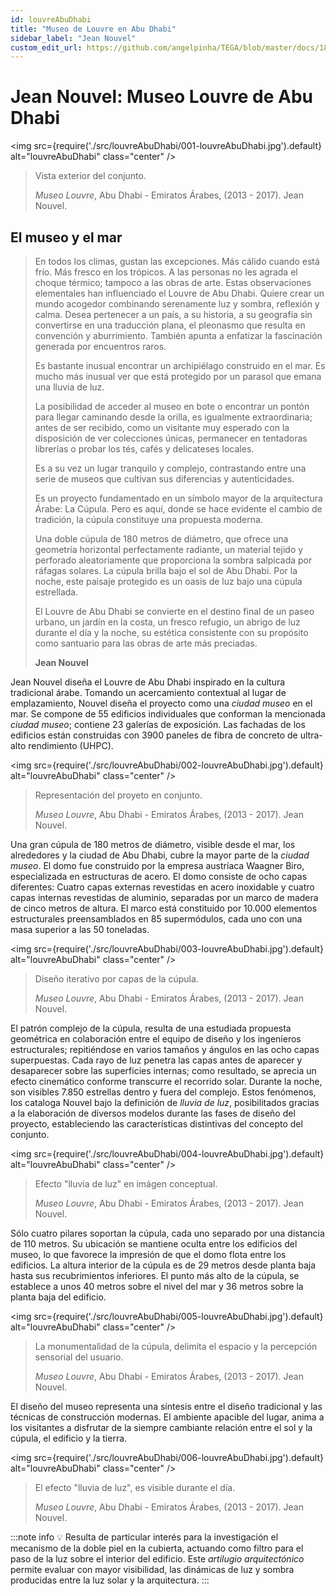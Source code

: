 ```yaml
---
id: louvreAbuDhabi
title: "Museo de Louvre en Abu Dhabi"
sidebar_label: "Jean Nouvel"
custom_edit_url: https://github.com/angelpinha/TEGA/blob/master/docs/18-louvreAbuDhabi.md
---
```


# Jean Nouvel: Museo Louvre de Abu Dhabi

<img src={require('./src/louvreAbuDhabi/001-louvreAbuDhabi.jpg').default} alt="louvreAbuDhabi" class="center" />

<!-- ![louvreAbuDhabi](./src/louvreAbuDhabi/001-louvreAbuDhabi.jpg) -->

> Vista exterior del conjunto.
>
> *Museo Louvre*,
> Abu Dhabi - Emiratos Árabes,
> (2013 - 2017).
> Jean Nouvel.

## El museo y el mar

> En todos los climas, gustan las excepciones. Más cálido cuando está frío. Más fresco en los trópicos. A las personas no les agrada el choque térmico; tampoco a las obras de arte. Estas observaciones elementales han influenciado el Louvre de Abu Dhabi. Quiere crear un mundo acogedor combinando serenamente luz y sombra, reflexión y calma. Desea pertenecer a un país, a su historia, a su geografía sin convertirse en una traducción plana, el pleonasmo que resulta en convención y aburrimiento. También apunta a enfatizar la fascinación generada por encuentros raros.
> 
> Es bastante inusual encontrar un archipiélago construido en el mar. Es mucho más inusual ver que está protegido por un parasol que emana una lluvia de luz.
> 
> La posibilidad de acceder al museo en bote o encontrar un pontón para llegar caminando desde la orilla, es igualmente extraordinaria; antes de ser recibido, como un visitante muy esperado con la disposición de ver colecciones únicas, permanecer en tentadoras librerías o probar los tés, cafés y delicateses locales.
> 
> Es a su vez un lugar tranquilo y complejo, contrastando entre una serie de museos que cultivan sus diferencias y autenticidades.
> 
> Es un proyecto fundamentado en un símbolo mayor de la arquitectura Árabe: La Cúpula. Pero es aquí, donde se hace evidente el cambio de tradición, la cúpula constituye una propuesta moderna.
> 
> Una doble cúpula de 180 metros de diámetro, que ofrece una geometría horizontal perfectamente radiante, un material tejido y perforado aleatoriamente que proporciona la sombra salpicada por ráfagas solares. La cúpula brilla bajo el sol de Abu Dhabi. Por la noche, este paisaje protegido es un oasis de luz bajo una cúpula estrellada.
> 
> El Louvre de Abu Dhabi se convierte en el destino final de un paseo urbano, un jardín en la costa, un fresco refugio, un abrigo de luz durante el día y la noche, su estética consistente con su propósito como santuario para las obras de arte más preciadas.
> 
> **Jean Nouvel**


Jean Nouvel diseña el Louvre de Abu Dhabi inspirado en la cultura tradicional árabe. Tomando un acercamiento contextual al lugar de emplazamiento, Nouvel diseña el proyecto como una *ciudad museo* en el mar. Se compone de 55 edificios individuales que conforman la mencionada *ciudad museo*; contiene 23 galerías de exposición. Las fachadas de los edificios están construidas con 3900 paneles de fibra de concreto de ultra-alto rendimiento (UHPC).

<img src={require('./src/louvreAbuDhabi/002-louvreAbuDhabi.jpg').default} alt="louvreAbuDhabi" class="center" />

<!-- ![louvreAbuDhabi](./src/louvreAbuDhabi/002-louvreAbuDhabi.jpg) -->

> Representación del proyeto en conjunto.
>
> *Museo Louvre*,
> Abu Dhabi - Emiratos Árabes,
> (2013 - 2017).
> Jean Nouvel.

Una gran cúpula de 180 metros de diámetro, visible desde el mar, los alrededores y la ciudad de Abu Dhabi, cubre la mayor parte de la *ciudad museo*. El domo fue construido por la empresa austríaca Waagner Biro, especializada en estructuras de acero. El domo consiste de ocho capas diferentes: Cuatro capas externas revestidas en acero inoxidable y cuatro capas internas revestidas de aluminio, separadas por un marco de madera de cinco metros de altura. El marco está constituido por 10.000 elementos estructurales preensamblados en 85 supermódulos, cada uno con una masa superior a las 50 toneladas.

<img src={require('./src/louvreAbuDhabi/003-louvreAbuDhabi.jpg').default} alt="louvreAbuDhabi" class="center" />

<!-- ![louvreAbuDhabi](./src/louvreAbuDhabi/003-louvreAbuDhabi.jpg) -->

> Diseño iterativo por capas de la cúpula.
>
> *Museo Louvre*,
> Abu Dhabi - Emiratos Árabes,
> (2013 - 2017).
> Jean Nouvel.

El patrón complejo de la cúpula, resulta de una estudiada propuesta geométrica  en colaboración entre el equipo de diseño y los ingenieros estructurales; repitiéndose en varios tamaños y ángulos en las ocho capas superpuestas. Cada rayo de luz penetra las capas antes de aparecer y desaparecer sobre las superficies internas; como resultado, se aprecia un efecto cinemático conforme transcurre el recorrido solar. Durante la noche, son visibles 7.850 estrellas dentro y fuera del complejo. Estos fenómenos, los cataloga Nouvel bajo la definición de *lluvia de luz*, posibilitados gracias a la elaboración de diversos modelos durante las fases de diseño del proyecto, estableciendo las características distintivas del concepto del conjunto.

<img src={require('./src/louvreAbuDhabi/004-louvreAbuDhabi.jpg').default} alt="louvreAbuDhabi" class="center" />

<!-- ![louvreAbuDhabi](./src/louvreAbuDhabi/004-louvreAbuDhabi.jpg) -->

> Efecto "lluvia de luz" en imágen conceptual.
>
> *Museo Louvre*,
> Abu Dhabi - Emiratos Árabes,
> (2013 - 2017).
> Jean Nouvel.

Sólo cuatro pilares soportan la cúpula, cada uno separado por una distancia de 110 metros. Su ubicación se mantiene oculta entre los edificios del museo, lo que favorece la impresión de que el domo flota entre los edificios. La altura interior de la cúpula es de 29 metros desde planta baja hasta sus recubrimientos inferiores. El punto más alto de la cúpula, se establece a unos 40 metros sobre el nivel del mar y 36 metros sobre la planta baja del edificio.

<img src={require('./src/louvreAbuDhabi/005-louvreAbuDhabi.jpg').default} alt="louvreAbuDhabi" class="center" />

<!-- ![louvreAbuDhabi](./src/louvreAbuDhabi/005-louvreAbuDhabi.jpg) -->

> La monumentalidad de la cúpula, delimita el espacio y la percepción sensorial del usuario.
>
> *Museo Louvre*,
> Abu Dhabi - Emiratos Árabes,
> (2013 - 2017).
> Jean Nouvel.

El diseño del museo representa una síntesis entre el diseño tradicional y las técnicas de construcción modernas. El ambiente apacible del lugar, anima a los visitantes a disfrutar de la siempre cambiante relación entre el sol y la cúpula, el edificio y la tierra.

<img src={require('./src/louvreAbuDhabi/006-louvreAbuDhabi.jpg').default} alt="louvreAbuDhabi" class="center" />

<!-- ![louvreAbuDhabi](./src/louvreAbuDhabi/006-louvreAbuDhabi.jpg) -->

> El efecto "lluvia de luz", es visible durante el día.
>
> *Museo Louvre*,
> Abu Dhabi - Emiratos Árabes,
> (2013 - 2017).
> Jean Nouvel.

:::note info
💡 Resulta de particular interés para la investigación el mecanismo de la doble piel en la cubierta, actuando como filtro para el paso de la luz sobre el interior del edificio. Este *artilugio arquitectónico* permite evaluar con mayor visibilidad, las dinámicas de luz y sombra producidas entre la luz solar y la arquitectura.
:::

<!-- ---

http://www.jeannouvel.com/en/projects/louvre-abou-dhabi-3/

https://www.archdaily.com/883157/louvre-abu-dhabi-atelier-jean-nouvel -->
